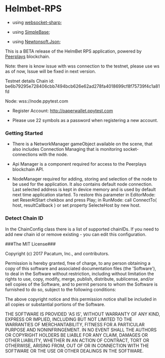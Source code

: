 # Helmbet-RPS


- using [websocket-sharp](https://github.com/sta/websocket-sharp);

- using [SimpleBase](https://github.com/ssg/SimpleBase.git);

- using [Newtonsoft.Json](https://github.com/JamesNK/Newtonsoft.Json.git);

This is a BETA release of the HelmBet RPS application, powered by [Peerplays](https://peerplays.com) blockchain. 

Note: there is know issue with wss connection to the testnet, please use ws as of now, Issue will be fixed in next version.

Testnet details
Chain id: be6b79295e728406cbb7494bcb626e62ad278fa4018699cf8f75739f4c1a81fd

Node: wss://node.ppytest.com

- Register Account: http://paperwallet.ppytest.com 

- Please use 22 symbols as a password when registering a new account.


### Getting Started

- There is a NetworkManager gameObject available on the scene, that also includes Connection Managing that is monitoring socket-connections with the node. 

- Api Manager is a component required for access to the Peerplays blockchain API. 

- NodeManager required for adding, storing and selection of the node to be used for the application. It also contains default node connection. Last selected address is kept in device memory and is used by default next time application started. 
To restore this parameter in EditorMode: set ReserAtStart chekbox and press Play; in RunMode: call ConnectTo( host,  resultCallback ) or set property SelecteHost by new host. 

### Detect Chain ID

In the ChainConfig class there is a list of supported chainIDs. If you need to add new chain id or remove existing - you can edit this configuration.



###The MIT License###

Copyright (c) 2017 Pacatum, Inc., and contributors.

Permission is hereby granted, free of charge, to any person obtaining a copy of this software and associated documentation files (the 'Software'), to deal in the Software without restriction, including without limitation the rights to use, copy, modify, merge, publish, distribute, sublicense, and/or sell copies of the Software, and to permit persons to whom the Software is furnished to do so, subject to the following conditions:

The above copyright notice and this permission notice shall be included in all copies or substantial portions of the Software.

THE SOFTWARE IS PROVIDED 'AS IS', WITHOUT WARRANTY OF ANY KIND, EXPRESS OR IMPLIED, INCLUDING BUT NOT LIMITED TO THE WARRANTIES OF MERCHANTABILITY, FITNESS FOR A PARTICULAR PURPOSE AND NONINFRINGEMENT. IN NO EVENT SHALL THE AUTHORS OR COPYRIGHT HOLDERS BE LIABLE FOR ANY CLAIM, DAMAGES OR OTHER LIABILITY, WHETHER IN AN ACTION OF CONTRACT, TORT OR OTHERWISE, ARISING FROM, OUT OF OR IN CONNECTION WITH THE SOFTWARE OR THE USE OR OTHER DEALINGS IN THE SOFTWARE.
